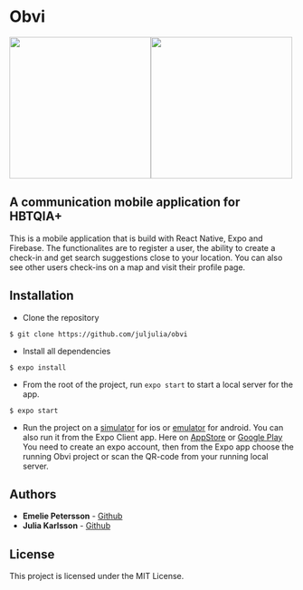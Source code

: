 # Obvi

<div style="display: flex;">
<img src="./checkin.gif" style="display: inline-block" width="250px">
<img src="./reg.gif" style="display: inline-block" width="250px">
</div>



## A communication mobile application for HBTQIA+

<!-- ![Image description]() -->

This is a mobile application that is build with React Native, Expo and Firebase. The functionalites are to register a user, the ability to create a check-in and get search suggestions close to your location. You can also see other users check-ins on a map and visit their profile page.

## Installation

- Clone the repository

```
$ git clone https://github.com/juljulia/obvi
```

- Install all dependencies

```
$ expo install
```

- From the root of the project, run `expo start` to start a local server for the app.

```
$ expo start
```

- Run the project on a [simulator](https://docs.expo.io/workflow/ios-simulator/) for ios or [emulator](https://docs.expo.io/workflow/android-studio-emulator/) for android. You can also run it from the Expo Client app. Here on [AppStore](https://apps.apple.com/se/app/expo-client/id982107779) or [Google Play](https://play.google.com/store/apps/details?id=host.exp.exponent&hl=en_US&gl=US) You need to create an expo account, then from the Expo app choose the running Obvi project or scan the QR-code from your running local server.

## Authors

- **Emelie Petersson** - [Github](https://github.com/emeliepetersson)
- **Julia Karlsson** - [Github](https://github.com/Juljulia)

## License

This project is licensed under the MIT License.
